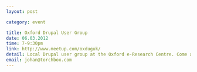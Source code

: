 ```yaml
---
layout: post

category: event

title: Oxford Drupal User Group
date: 06.03.2012
time: 7-9:30pm
link: http://www.meetup.com/oxduguk/
detail: Local Drupal user group at the Oxford e-Research Centre. Come along if you're new to Drupal and would like to find out more, or even if you've been battling with a problem in the office and want a few pointers. Friendly, open format where anyone can chip in. There is even free coffee/tea/biscuits. First Wednesday of each month.
email: johan@torchbox.com
---
```

